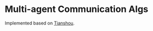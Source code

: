 # Multi-agent Communication Algs

Implemented based on [Tianshou](https://github.com/thu-ml/tianshou).